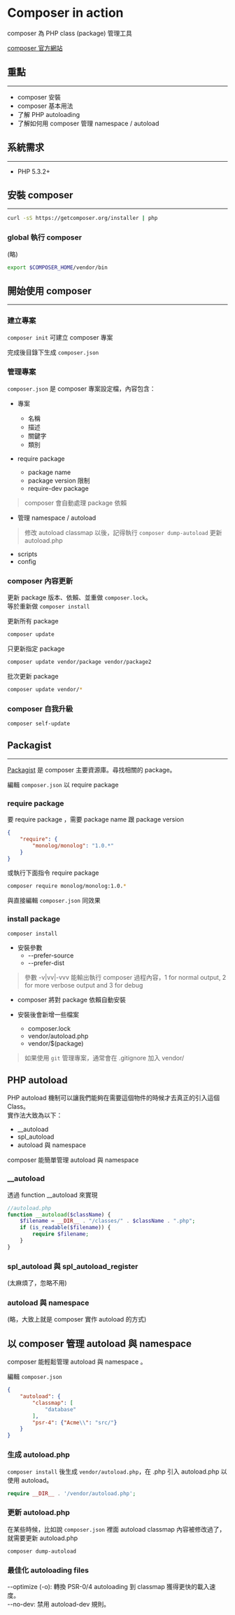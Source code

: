 # Composer in action

composer 為 PHP class (package) 管理工具

[composer 官方網站](https://getcomposer.org/)


## 重點
---- 

- composer 安裝
- composer 基本用法
- 了解 PHP autoloading 
- 了解如何用 composer 管理 namespace / autoload


## 系統需求
----

- PHP 5.3.2+

## 安裝 composer
----

```bash
curl -sS https://getcomposer.org/installer | php
```

### global 執行 composer 

(略) 

```sh
export $COMPOSER_HOME/vendor/bin
```


## 開始使用 composer
----

### 建立專案

`composer init` 可建立 composer 專案

完成後目錄下生成 `composer.json` 

###  管理專案

`composer.json`  是 composer 專案設定檔，內容包含：

- 專案
    - 名稱
    - 描述
    - 關鍵字
    - 類別

- require package 
    - package name
    - package version 限制
    - require-dev package

> composer 會自動處理 package 依賴 

- 管理 namespace / autoload

> 修改 autoload classmap 以後，記得執行 `composer dump-autoload` 更新 autoload.php

- scripts
- config

### composer 內容更新

更新 package 版本、依賴、並重做 `composer.lock`。  
等於重新做 `composer install`

更新所有 package 

```bash
composer update
```

只更新指定 package

```bash
composer update vendor/package vendor/package2
```

批次更新 package

```bash
composer update vendor/*
```


### composer 自我升級

```bash
composer self-update
```


## Packagist
----

[Packagist](https://packagist.org) 是 composer 主要資源庫。尋找相關的 package。 

編輯  `composer.json`  以 require package


### require package

要 require package ，需要 package name 跟 package version

```json
{
    "require": {
        "monolog/monolog": "1.0.*"
    }
}
```

或執行下面指令 require package 

```bash
composer require monolog/monolog:1.0.*
```

與直接編輯  `composer.json` 同效果


### install package

`composer install` 

- 安裝參數
    + --prefer-source
    + --prefer-dist

> 參數 -v|vv|-vvv 能輸出執行 composer 過程內容，1 for normal output, 2 for more verbose output and 3 for debug  

- composer 將對 package 依賴自動安裝 

- 安裝後會新增一些檔案
    + composer.lock
    + vendor/autoload.php
    + vendor/$(package) 

> 如果使用 `git` 管理專案，通常會在 .gitignore 加入 vendor/  


## PHP autoload

PHP autoload 機制可以讓我們能夠在需要這個物件的時候才去真正的引入這個 Class。  
實作法大致為以下：

- __autoload
- spl_autoload
- autoload 與 namespace

composer 能簡單管理 autoload 與 namespace  

### __autoload

透過 function __autoload 來實現

```php
//autoload.php
function __autoload($className) {    
    $filename = __DIR__ . "/classes/" . $className . ".php";
    if (is_readable($filename)) {
        require $filename;
    }
}
```

### spl_autoload 與 spl_autoload_register

(太麻煩了，忽略不用)


### autoload 與 namespace

(略，大致上就是 composer 實作 autoload 的方式)


## 以 composer 管理 autoload 與 namespace  

composer 能輕鬆管理 autoload 與 namespace 。

編輯 `composer.json` 

```json
{
    "autoload": {
        "classmap": [
            "database"
        ],
        "psr-4": {"Acme\\": "src/"}
    }
}
```

### 生成 autoload.php 

`composer install` 後生成 `vendor/autoload.php`，在 .php 引入 autoload.php 以使用 autoload。

```php
require __DIR__ . '/vendor/autoload.php';
```

### 更新 autoload.php 

在某些時候，比如說 `composer.json`  裡面 autoload classmap 內容被修改過了，就需要更新 autoload.php 

`composer dump-autoload` 

### 最佳化 autoloading files

--optimize (-o): 轉換 PSR-0/4 autoloading 到 classmap 獲得更快的載入速度。  
--no-dev: 禁用 autoload-dev 規則。

